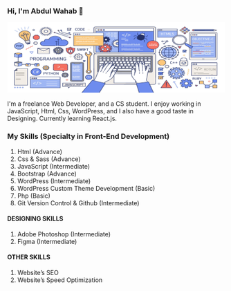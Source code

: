 ### Hi, I'm Abdul Wahab 👋

![](https://github.com/Wahab3917/Wahab3917/blob/main/banner.png)

 I'm a freelance Web Developer, and a CS student. I enjoy working in JavaScript, Html, Css, WordPress, and I also have a good taste in Designing. Currently learning React.js.

### My Skills (Specialty in Front-End Development)
1) Html (Advance)
2)	Css & Sass (Advance)
3)	JavaScript (Intermediate)
4)	Bootstrap (Advance)
5)	WordPress (Intermediate)
6) WordPress Custom Theme Development (Basic)
7) Php	(Basic)
8)	Git Version Control & Github (Intermediate)

#### DESIGNING SKILLS
1) Adobe Photoshop (Intermediate)
2)	Figma (Intermediate)

#### OTHER SKILLS
1) Website’s SEO
2)	Website’s Speed Optimization

